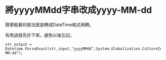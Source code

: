 # 將yyyyMMdd字串改成yyyy-MM-dd

簡單粗暴的做法就是轉成DateTime格式再轉。   
<!--more-->
有用過就先抄下來，避免以後忘記。   

```CSharp 
str_output = Datetime.ParseExact(str_input,"yyyyMMdd",System.Globalization.CultureInfo.Invarianculture).ToString("yyyy-MM-dd");
```
